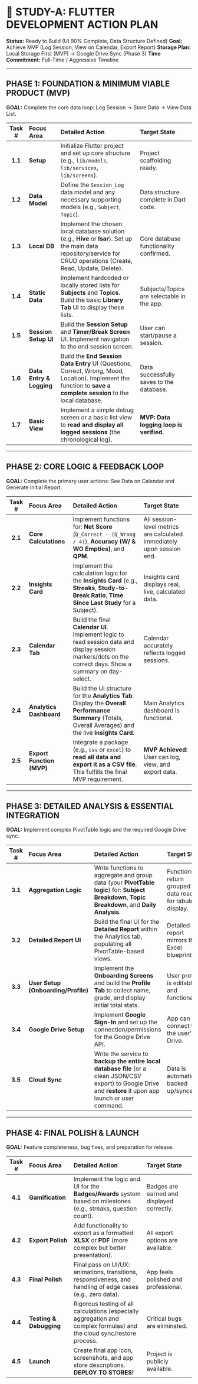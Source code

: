 # 🚀 STUDY-A: FLUTTER DEVELOPMENT ACTION PLAN

**Status:** Ready to Build (UI 90% Complete, Data Structure Defined)
**Goal:** Achieve MVP (Log Session, View on Calendar, Export Report)
**Storage Plan:** Local Storage First (MVP) -> Google Drive Sync (Phase 3)
**Time Commitment:** Full-Time / Aggressive Timeline

---

## PHASE 1: FOUNDATION & MINIMUM VIABLE PRODUCT (MVP)

**GOAL:** Complete the core data loop: Log Session → Store Data → View Data List.

| Task # | Focus Area | Detailed Action | Target State |
| :---: | :--- | :--- | :--- |
| **1.1** | **Setup** | Initialize Flutter project and set up core structure (e.g., `lib/models`, `lib/services`, `lib/screens`). | Project scaffolding ready. |
| **1.2** | **Data Model** | Define the `Session_Log` data model and any necessary supporting models (e.g., `Subject`, `Topic`). | Data structure complete in Dart code. |
| **1.3** | **Local DB** | Implement the chosen local database solution (e.g., **Hive** or **Isar**). Set up the main data repository/service for CRUD operations (Create, Read, Update, Delete). | Core database functionality confirmed. |
| **1.4** | **Static Data** | Implement hardcoded or locally stored lists for **Subjects** and **Topics**. Build the basic **Library Tab** UI to display these lists. | Subjects/Topics are selectable in the app. |
| **1.5** | **Session Setup UI** | Build the **Session Setup** and **Timer/Break Screen** UI. Implement navigation to the end session screen. | User can start/pause a session. |
| **1.6** | **Data Entry & Logging** | Build the **End Session Data Entry** UI (Questions, Correct, Wrong, Mood, Location). Implement the function to **save a complete session** to the local database. | Data successfully saves to the database. |
| **1.7** | **Basic View** | Implement a simple debug screen or a basic list view to **read and display all logged sessions** (the chronological log). | **MVP: Data logging loop is verified.** |

---

## PHASE 2: CORE LOGIC & FEEDBACK LOOP

**GOAL:** Complete the primary user actions: See Data on Calendar and Generate Initial Report.

| Task # | Focus Area | Detailed Action | Target State |
| :---: | :--- | :--- | :--- |
| **2.1** | **Core Calculations** | Implement functions for: **Net Score** (`Q_Correct - (Q_Wrong / 4)`), **Accuracy (W/ & WO Empties)**, and **QPM**. | All session-level metrics are calculated immediately upon session end. |
| **2.2** | **Insights Card** | Implement the calculation logic for the **Insights Card** (e.g., **Streaks**, **Study-to-Break Ratio**, **Time Since Last Study** for a Subject). | Insights card displays real, live, calculated data. |
| **2.3** | **Calendar Tab** | Build the final **Calendar UI**. Implement logic to read session data and display session markers/dots on the correct days. Show a summary on day-select. | Calendar accurately reflects logged sessions. |
| **2.4** | **Analytics Dashboard** | Build the UI structure for the **Analytics Tab**. Display the **Overall Performance Summary** (Totals, Overall Averages) and the live **Insights Card**. | Main Analytics dashboard is functional. |
| **2.5** | **Export Function (MVP)** | Integrate a package (e.g., `csv` or `excel`) to **read all data and export it as a CSV file**. This fulfills the final MVP requirement. | **MVP Achieved:** User can log, view, and export data. |

---

## PHASE 3: DETAILED ANALYSIS & ESSENTIAL INTEGRATION

**GOAL:** Implement complex PivotTable logic and the required Google Drive sync.

| Task # | Focus Area | Detailed Action | Target State |
| :---: | :--- | :--- | :--- |
| **3.1** | **Aggregation Logic** | Write functions to aggregate and group data (your **PivotTable logic**) for: **Subject Breakdown**, **Topic Breakdown**, and **Daily Analysis**. | Functions return grouped data ready for tabular display. |
| **3.2** | **Detailed Report UI** | Build the final UI for the **Detailed Report** within the Analytics tab, populating all PivotTable-based views. | Detailed report mirrors the Excel blueprint. |
| **3.3** | **User Setup (Onboarding/Profile)** | Implement the **Onboarding Screens** and build the **Profile Tab** to collect name, grade, and display initial total stats. | User profile is editable and functional. |
| **3.4** | **Google Drive Setup** | Implement **Google Sign-In** and set up the connection/permissions for the Google Drive API. | App can connect to the user's Drive. |
| **3.5** | **Cloud Sync** | Write the service to **backup the entire local database file** (or a clean JSON/CSV export) to Google Drive and **restore** it upon app launch or user command. | Data is automatically backed up/synced. |

---

## PHASE 4: FINAL POLISH & LAUNCH

**GOAL:** Feature completeness, bug fixes, and preparation for release.

| Task # | Focus Area | Detailed Action | Target State |
| :---: | :--- | :--- | :--- |
| **4.1** | **Gamification** | Implement the logic and UI for the **Badges/Awards** system based on milestones (e.g., streaks, question count). | Badges are earned and displayed correctly. |
| **4.2** | **Export Polish** | Add functionality to export as a formatted **XLSX** or **PDF** (more complex but better presentation). | All export options are available. |
| **4.3** | **Final Polish** | Final pass on UI/UX: animations, transitions, responsiveness, and handling of edge cases (e.g., zero data). | App feels polished and professional. |
| **4.4** | **Testing & Debugging** | Rigorous testing of all calculations (especially aggregation and complex formulas) and the cloud sync/restore process. | Critical bugs are eliminated. |
| **4.5** | **Launch** | Create final app icon, screenshots, and app store descriptions. **DEPLOY TO STORES!** | Project is publicly available. |



